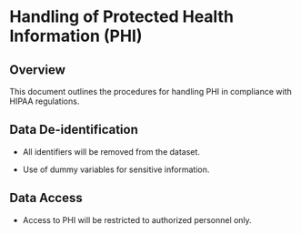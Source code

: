 # Handling of Protected Health Information (PHI)


## Overview

This document outlines the procedures for handling PHI in compliance with HIPAA regulations.


## Data De-identification

- All identifiers will be removed from the dataset.

- Use of dummy variables for sensitive information.


## Data Access

- Access to PHI will be restricted to authorized personnel only.